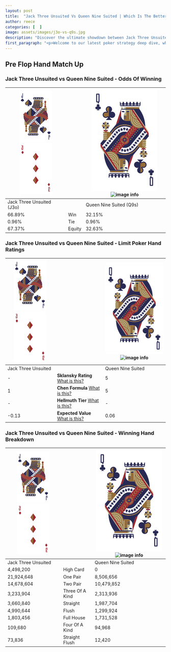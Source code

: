 ```yaml
---
layout: post
title:  "Jack Three Unsuited Vs Queen Nine Suited | Which Is The Better Hand In Poker? A Complete Guide"
author: reece
categories: [  ]
image: assets/images/j3o-vs-q9s.jpg
description: "Discover the ultimate showdown between Jack Three Unsuited and Queen Nine Suited in poker! Uncover the odds, strategies, and scenarios where one hand triumphs over the other. Get ready to up your poker game with this thrilling analysis."
first_paragraph: "<p>Welcome to our latest poker strategy deep dive, where we're pitting two distinct hands against each other in a high-stakes showdown: Jack Three Unsuited vs Queen Nine Suited.</p><p>In the dynamic world of poker, every decision counts, and knowing which hand holds the upper hand is key to your success at the table.</p><p>In this article, we'll dissect these two hands, explore the scenarios where one dominates the other, and equip you with the knowledge to make strategic choices that can tip the odds in your favor.</p><p>Get ready to unravel the intriguing dynamics of these poker hands and elevate your game to new heights.</p>"
---
```




[comment]: # (sp0)

## Pre Flop Hand Match Up

<div class="table hand-ratings" markdown="1"> 



### Jack Three Unsuited vs Queen Nine Suited - Odds Of Winning


    
| ![image info](assets/images/hand1/J.png) ![image info](assets/images/hand1/3o.png) |  | ![image info](assets/images/hand2/Q.png) ![image info](assets/images/hand2/9s.png) |
| -------- | -------- | -------- |
| Jack Three Unsuited (J3o) |  | Queen Nine Suited (Q9s) |
| 66.89% | Win | 32.15% |
| 0.96% | Tie | 0.96% |
| 67.37% | Equity | 32.63% |




[comment]: # (sp1)



### Jack Three Unsuited vs Queen Nine Suited - Limit Poker Hand Ratings


    
| ![image info](assets/images/hand1/J.png) ![image info](assets/images/hand1/3o.png) |  | ![image info](assets/images/hand2/Q.png) ![image info](assets/images/hand2/9s.png) |
| -------- | -------- | -------- |
| Jack Three Unsuited |  | Queen Nine Suited |
| - | **Sklansky Rating** [What is this?](/sklansky-rating-explained) | 5 |
| 1 | **Chen Formula** [What is this?](/chen-formula-explained) | 5 |
| - | **Hellmuth Tier** [What is this?](/Hellmuth-tier-explained) | - |
| -0.13 | **Expected Value** [What is this?](/expected-value-explained) | 0.06 |




[comment]: # (sp2)



### Jack Three Unsuited vs Queen Nine Suited - Winning Hand Breakdown


    
| ![image info](assets/images/hand1/J.png) ![image info](assets/images/hand1/3o.png) |  | ![image info](assets/images/hand2/Q.png) ![image info](assets/images/hand2/9s.png) |
| -------- | -------- | -------- |
| Jack Three Unsuited |  | Queen Nine Suited |
| 4,498,200 | High Card | 0 |
| 21,924,648 | One Pair | 8,506,656 |
| 14,678,604 | Two Pair | 10,479,852 |
| 3,233,904 | Three Of A Kind | 2,313,936 |
| 3,660,840 | Straight | 1,987,704 |
| 4,990,644 | Flush | 1,299,924 |
| 1,803,456 | Full House | 1,731,528 |
| 109,680 | Four Of A Kind | 94,968 |
| 73,836 | Straight Flush | 12,420 |




[comment]: # (sp3)



</div>

[comment]: # (sp4)



[comment]: # (sp5)

